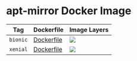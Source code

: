 # apt-mirror Docker Image

Tag | Dockerfile | Image Layers
----|------------|-------------
`bionic` | [Dockerfile](https://github.com/helphi/Dockerfile-apt-mirror/blob/master/bionic/Dockerfile) | [![](https://images.microbadger.com/badges/image/helphi/apt-mirror:bionic.svg)](https://microbadger.com/images/helphi/apt-mirror:bionic "Get your own image badge on microbadger.com")
`xenial` | [Dockerfile](https://github.com/helphi/Dockerfile-apt-mirror/blob/master/xenial/Dockerfile) | [![](https://images.microbadger.com/badges/image/helphi/apt-mirror:xenial.svg)](https://microbadger.com/images/helphi/apt-mirror:xenial "Get your own image badge on microbadger.com")
